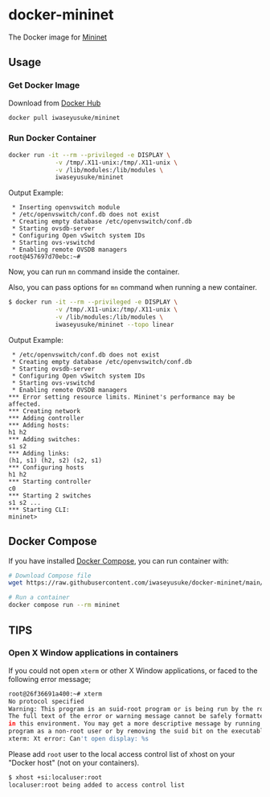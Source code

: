 # docker-mininet

The Docker image for [Mininet](http://mininet.org/)

## Usage

### Get Docker Image

Download from [Docker Hub](https://hub.docker.com/)

```bash
docker pull iwaseyusuke/mininet
```

### Run Docker Container

```bash
docker run -it --rm --privileged -e DISPLAY \
             -v /tmp/.X11-unix:/tmp/.X11-unix \
             -v /lib/modules:/lib/modules \
             iwaseyusuke/mininet
```

Output Example:

```text
 * Inserting openvswitch module
 * /etc/openvswitch/conf.db does not exist
 * Creating empty database /etc/openvswitch/conf.db
 * Starting ovsdb-server
 * Configuring Open vSwitch system IDs
 * Starting ovs-vswitchd
 * Enabling remote OVSDB managers
root@457697d70ebc:~#
```

Now, you can run `mn` command inside the container.

Also, you can pass options for `mn` command when running a new container.

```bash
$ docker run -it --rm --privileged -e DISPLAY \
             -v /tmp/.X11-unix:/tmp/.X11-unix \
             -v /lib/modules:/lib/modules \
             iwaseyusuke/mininet --topo linear
```

Output Example:

```text
 * /etc/openvswitch/conf.db does not exist
 * Creating empty database /etc/openvswitch/conf.db
 * Starting ovsdb-server
 * Configuring Open vSwitch system IDs
 * Starting ovs-vswitchd
 * Enabling remote OVSDB managers
*** Error setting resource limits. Mininet's performance may be affected.
*** Creating network
*** Adding controller
*** Adding hosts:
h1 h2
*** Adding switches:
s1 s2
*** Adding links:
(h1, s1) (h2, s2) (s2, s1)
*** Configuring hosts
h1 h2
*** Starting controller
c0
*** Starting 2 switches
s1 s2 ...
*** Starting CLI:
mininet>
```

## Docker Compose

If you have installed [Docker Compose](https://docs.docker.com/compose/),
you can run container with:

```bash
# Download Compose file
wget https://raw.githubusercontent.com/iwaseyusuke/docker-mininet/main/docker-compose.yml

# Run a container
docker compose run --rm mininet
```

## TIPS

### Open X Window applications in containers

If you could not open `xterm` or other X Window applications, or faced to the
following error message;

```bash
root@26f36691a400:~# xterm
No protocol specified
Warning: This program is an suid-root program or is being run by the root user.
The full text of the error or warning message cannot be safely formatted
in this environment. You may get a more descriptive message by running the
program as a non-root user or by removing the suid bit on the executable.
xterm: Xt error: Can't open display: %s
```

Please add `root` user to the local access control list of xhost on your
"Docker host" (not on your containers).

```bash
$ xhost +si:localuser:root
localuser:root being added to access control list
```
